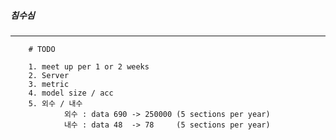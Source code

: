 ##### 침수심

---

        # TODO
        
        1. meet up per 1 or 2 weeks
        2. Server
        3. metric 
        4. model size / acc 
        5. 외수 / 내수 
                외수 : data 690 -> 250000 (5 sections per year)
                내수 : data 48  -> 78     (5 sections per year)
        
